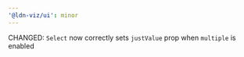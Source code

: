 ```yaml
---
'@ldn-viz/ui': minor
---
```


CHANGED: `Select` now correctly sets `justValue` prop when `multiple` is enabled
